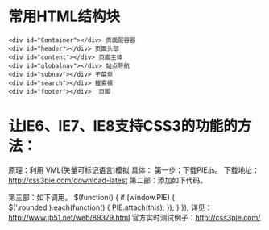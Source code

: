 # 常用HTML结构块
	<div id="Container"></div> 页面层容器
	<div id="header"></div> 页面头部
	<div id="content"></div> 页面主体
	<div id="globalnav"></div> 站点导航
	<div id="subnav"></div> 子菜单
	<div id="search"></div> 搜索框
	<div id="footer"></div>  页脚

# 让IE6、IE7、IE8支持CSS3的功能的方法：
  原理：利用 VML(矢量可标记语言)模拟
  具体：
  第一步：下载PIE.js。
    下载地址：http://css3pie.com/download-latest
  第二部：添加如下代码。
    <!--[if lt IE 10]>
    <script type="text/javascript" src="PIE.js"></script>
    <![endif]-->

  第三部：如下调用。
    $(function() {
      if (window.PIE) {
          $('.rounded').each(function() {
              PIE.attach(this);
          });
      }
    });
  详见：http://www.jb51.net/web/89379.html
  官方实时测试例子：http://css3pie.com/
